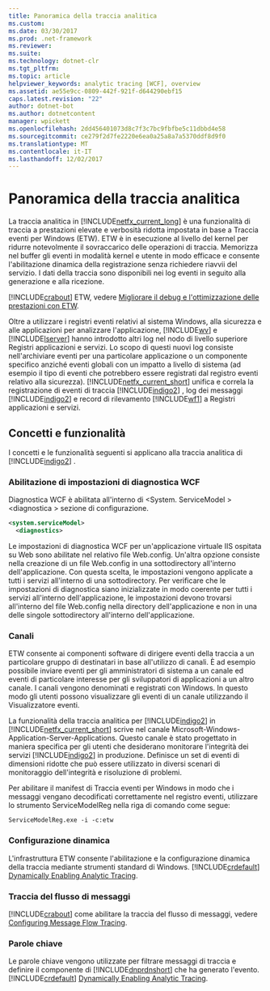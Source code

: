 ```yaml
---
title: Panoramica della traccia analitica
ms.custom: 
ms.date: 03/30/2017
ms.prod: .net-framework
ms.reviewer: 
ms.suite: 
ms.technology: dotnet-clr
ms.tgt_pltfrm: 
ms.topic: article
helpviewer_keywords: analytic tracing [WCF], overview
ms.assetid: ae55e9cc-0809-442f-921f-d644290ebf15
caps.latest.revision: "22"
author: dotnet-bot
ms.author: dotnetcontent
manager: wpickett
ms.openlocfilehash: 2dd456401073d8c7f3c7bc9fbfbe5c11dbbd4e58
ms.sourcegitcommit: ce279f2d7fe2220e6ea0a25a8a7a5370ddf8d9f0
ms.translationtype: MT
ms.contentlocale: it-IT
ms.lasthandoff: 12/02/2017
---
```

# <a name="analytic-tracing-overview"></a>Panoramica della traccia analitica
La traccia analitica in [!INCLUDE[netfx_current_long](../../../../../includes/netfx-current-long-md.md)] è una funzionalità di traccia a prestazioni elevate e verbosità ridotta impostata in base a Traccia eventi per Windows (ETW). ETW è in esecuzione al livello del kernel per ridurre notevolmente il sovraccarico delle operazioni di traccia. Memorizza nel buffer gli eventi in modalità kernel e utente in modo efficace e consente l'abilitazione dinamica della registrazione senza richiedere riavvii del servizio. I dati della traccia sono disponibili nei log eventi in seguito alla generazione e alla ricezione.  
  
 [!INCLUDE[crabout](../../../../../includes/crabout-md.md)] ETW, vedere [Migliorare il debug e l'ottimizzazione delle prestazioni con ETW](http://go.microsoft.com/fwlink/?LinkId=164781).  
  
 Oltre a utilizzare i registri eventi relativi al sistema Windows, alla sicurezza e alle applicazioni per analizzare l'applicazione, [!INCLUDE[wv](../../../../../includes/wv-md.md)] e [!INCLUDE[lserver](../../../../../includes/lserver-md.md)] hanno introdotto altri log nel nodo di livello superiore Registri applicazioni e servizi. Lo scopo di questi nuovi log consiste nell'archiviare eventi per una particolare applicazione o un componente specifico anziché eventi globali con un impatto a livello di sistema (ad esempio il tipo di eventi che potrebbero essere registrati dal registro eventi relativo alla sicurezza). [!INCLUDE[netfx_current_short](../../../../../includes/netfx-current-short-md.md)] unifica e correla la registrazione di eventi di traccia [!INCLUDE[indigo2](../../../../../includes/indigo2-md.md)] , log dei messaggi [!INCLUDE[indigo2](../../../../../includes/indigo2-md.md)] e record di rilevamento [!INCLUDE[wf1](../../../../../includes/wf1-md.md)] a Registri applicazioni e servizi.  
  
## <a name="concepts-and-capabilities"></a>Concetti e funzionalità  
 I concetti e le funzionalità seguenti si applicano alla traccia analitica di [!INCLUDE[indigo2](../../../../../includes/indigo2-md.md)] .  
  
### <a name="enabling-wcf-diagnostics-settings"></a>Abilitazione di impostazioni di diagnostica WCF  
 Diagnostica WCF è abilitata all'interno di \<System. ServiceModel >\<diagnostica > sezione di configurazione.  
  
```xml  
<system.serviceModel>  
  <diagnostics>  
```  
  
 Le impostazioni di diagnostica WCF per un'applicazione virtuale IIS ospitata su Web sono abilitate nel relativo file Web.config. Un'altra opzione consiste nella creazione di un file Web.config in una sottodirectory all'interno dell'applicazione.  Con questa scelta, le impostazioni vengono applicate a tutti i servizi all'interno di una sottodirectory.  Per verificare che le impostazioni di diagnostica siano inizializzate in modo coerente per tutti i servizi all'interno dell'applicazione, le impostazioni devono trovarsi all'interno del file Web.config nella directory dell'applicazione e non in una delle singole sottodirectory all'interno dell'applicazione.  
  
### <a name="channels"></a>Canali  
 ETW consente ai componenti software di dirigere eventi della traccia a un particolare gruppo di destinatari in base all'utilizzo di canali. È ad esempio possibile inviare eventi per gli amministratori di sistema a un canale ed eventi di particolare interesse per gli sviluppatori di applicazioni a un altro canale. I canali vengono denominati e registrati con Windows. In questo modo gli utenti possono visualizzare gli eventi di un canale utilizzando il Visualizzatore eventi.  
  
 La funzionalità della traccia analitica per [!INCLUDE[indigo2](../../../../../includes/indigo2-md.md)] in [!INCLUDE[netfx_current_short](../../../../../includes/netfx-current-short-md.md)] scrive nel canale Microsoft-Windows-Application-Server-Applications. Questo canale è stato progettato in maniera specifica per gli utenti che desiderano monitorare l'integrità dei servizi [!INCLUDE[indigo2](../../../../../includes/indigo2-md.md)] in produzione. Definisce un set di eventi di dimensioni ridotte che può essere utilizzato in diversi scenari di monitoraggio dell'integrità e risoluzione di problemi.  
  
 Per abilitare il manifest di Traccia eventi per Windows in modo che i messaggi vengano decodificati correttamente nel registro eventi, utilizzare lo strumento ServiceModelReg nella riga di comando come segue:  
  
 `ServiceModelReg.exe -i -c:etw`  
  
### <a name="dynamic-configuration"></a>Configurazione dinamica  
 L'infrastruttura ETW consente l'abilitazione e la configurazione dinamica della traccia mediante strumenti standard di Windows. [!INCLUDE[crdefault](../../../../../includes/crdefault-md.md)] [Dynamically Enabling Analytic Tracing](../../../../../docs/framework/wcf/diagnostics/etw/dynamically-enabling-analytic-tracing.md).  
  
### <a name="message-flow-tracing"></a>Traccia del flusso di messaggi  
 [!INCLUDE[crabout](../../../../../includes/crabout-md.md)] come abilitare la traccia del flusso di messaggi, vedere [Configuring Message Flow Tracing](../../../../../docs/framework/wcf/diagnostics/etw/configuring-message-flow-tracing.md).  
  
### <a name="keywords"></a>Parole chiave  
 Le parole chiave vengono utilizzate per filtrare messaggi di traccia e definire il componente di [!INCLUDE[dnprdnshort](../../../../../includes/dnprdnshort-md.md)] che ha generato l'evento. [!INCLUDE[crdefault](../../../../../includes/crdefault-md.md)] [Dynamically Enabling Analytic Tracing](../../../../../docs/framework/wcf/diagnostics/etw/dynamically-enabling-analytic-tracing.md).
